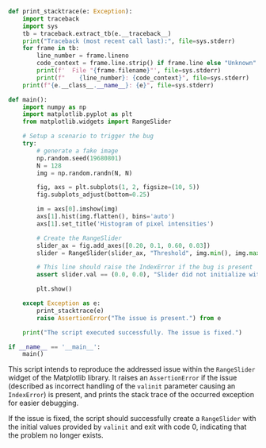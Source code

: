 ```python
def print_stacktrace(e: Exception):
    import traceback
    import sys
    tb = traceback.extract_tb(e.__traceback__)
    print("Traceback (most recent call last):", file=sys.stderr)
    for frame in tb:
        line_number = frame.lineno
        code_context = frame.line.strip() if frame.line else "Unknown"
        print(f'  File "{frame.filename}"', file=sys.stderr)
        print(f"    {line_number}: {code_context}", file=sys.stderr)
    print(f"{e.__class__.__name__}: {e}", file=sys.stderr)

def main():
    import numpy as np
    import matplotlib.pyplot as plt
    from matplotlib.widgets import RangeSlider

    # Setup a scenario to trigger the bug
    try:
        # generate a fake image
        np.random.seed(19680801)
        N = 128
        img = np.random.randn(N, N)

        fig, axs = plt.subplots(1, 2, figsize=(10, 5))
        fig.subplots_adjust(bottom=0.25)

        im = axs[0].imshow(img)
        axs[1].hist(img.flatten(), bins='auto')
        axs[1].set_title('Histogram of pixel intensities')

        # Create the RangeSlider
        slider_ax = fig.add_axes([0.20, 0.1, 0.60, 0.03])
        slider = RangeSlider(slider_ax, "Threshold", img.min(), img.max(), valinit=[0.0, 0.0])

        # This line should raise the IndexError if the bug is present
        assert slider.val == (0.0, 0.0), "Slider did not initialize with the expected values."

        plt.show()

    except Exception as e:
        print_stacktrace(e)
        raise AssertionError("The issue is present.") from e

    print("The script executed successfully. The issue is fixed.")

if __name__ == '__main__':
    main()
```

This script intends to reproduce the addressed issue within the `RangeSlider` widget of the Matplotlib library. It raises an `AssertionError` if the issue (described as incorrect handling of the `valinit` parameter causing an `IndexError`) is present, and prints the stack trace of the occurred exception for easier debugging. 

If the issue is fixed, the script should successfully create a `RangeSlider` with the initial values provided by `valinit` and exit with code 0, indicating that the problem no longer exists.